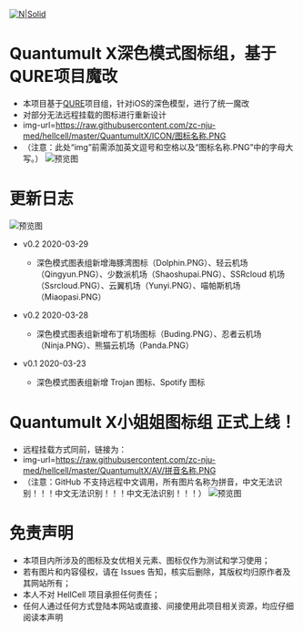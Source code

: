 [![N|Solid](https://cldup.com/dTxpPi9lDf.thumb.png)](https://nodesource.com/products/nsolid)

# Quantumult X深色模式图标组，基于QURE项目魔改

  - 本项目基于[QURE](https://github.com/Koolson/Qure)项目组，针对iOS的深色模型，进行了统一魔改
  - 对部分无法远程挂载的图标进行重新设计
  - img-url=https://raw.githubusercontent.com/zc-nju-med/hellcell/master/QuantumultX/ICON/图标名称.PNG
  - （注意：此处“img”前需添加英文逗号和空格以及“图标名称.PNG”中的字母大写。）
![预览图](https://github.com/zc-nju-med/hellcell/blob/master/QuantumultX/show.png)

# 更新日志
  ![预览图](https://github.com/zc-nju-med/hellcell/blob/master/QuantumultX/airport.png)
  - v0.2 2020-03-29
    -  深色模式图表组新增海豚湾图标（Dolphin.PNG）、轻云机场（Qingyun.PNG）、少数派机场（Shaoshupai.PNG）、SSRcloud
    机场（Ssrcloud.PNG）、云翼机场（Yunyi.PNG）、喵帕斯机场（Miaopasi.PNG）

  - v0.2 2020-03-28
    -  深色模式图表组新增布丁机场图标（Buding.PNG）、忍者云机场（Ninja.PNG）、熊猫云机场（Panda.PNG）
  
  - v0.1 2020-03-23
    -  深色模式图表组新增 Trojan 图标、Spotify 图标

# Quantumult X小姐姐图标组 正式上线！

  - 远程挂载方式同前，链接为：
  - img-url=https://raw.githubusercontent.com/zc-nju-med/hellcell/master/QuantumultX/AV/拼音名称.PNG
  - （注意：GitHub 不支持远程中文调用，所有图片名称为拼音，中文无法识别！！！中文无法识别！！！中文无法识别！！！）
![预览图](https://github.com/zc-nju-med/hellcell/blob/master/QuantumultX/AV.png)

# 免责声明
  - 本项目内所涉及的图标及女优相关元素、图标仅作为测试和学习使用；
  - 若有图片和内容侵权，请在 Issues 告知，核实后删除，其版权均归原作者及其网站所有；
  - 本人不对 HellCell 项目承担任何责任；
  - 任何人通过任何方式登陆本网站或直接、间接使用此项目相关资源，均应仔细阅读本声明

